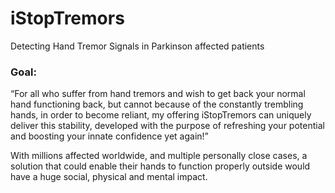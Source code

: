 # iStopTremors
Detecting Hand Tremor Signals in Parkinson affected patients

### Goal:
“For all who suffer from hand tremors and wish to get back your normal hand functioning back, but cannot because of the constantly trembling hands, in order to become reliant, my offering iStopTremors can uniquely deliver this stability, developed with the purpose of refreshing your potential and boosting your innate confidence yet again!”

With millions affected worldwide, and multiple personally close cases, a solution that could enable their hands to function properly outside would have a huge social, physical and mental impact.

